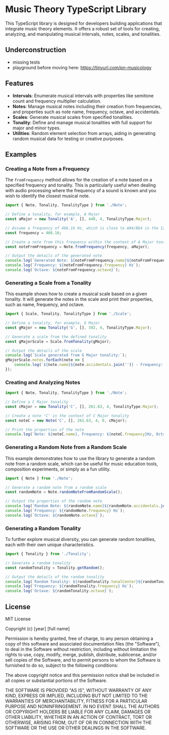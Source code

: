 
# Music Theory TypeScript Library

This TypeScript library is designed for developers building applications that integrate music theory elements. It offers a robust set of tools for creating, analyzing, and manipulating musical intervals, notes, scales, and tonalities.
 
## Underconstruction
* missing tests
* playground before moving here: https://tinyurl.com/pn-musicology

## Features

- **Intervals**: Enumerate musical intervals with properties like semitone count and frequency multiplier calculation.
- **Notes**: Manage musical notes including their creation from frequencies, and properties such as note name, frequency, octave, and accidentals.
- **Scales**: Generate musical scales from specified tonalities.
- **Tonality**: Define and manage musical tonalities with full support for major and minor types.
- **Utilities**: Random element selection from arrays, aiding in generating random musical data for testing or creative purposes. 

## Examples

### Creating a Note from a Frequency

The `fromFrequency` method allows for the creation of a note based on a specified frequency and tonality. This is particularly useful when dealing with audio processing where the frequency of a sound is known and you wish to identify the closest musical note.

```typescript
import { Note, Tonality, TonalityType } from './Note';

// Define a tonality, for example, A Major
const aMajor = new Tonality('A', [], 440, 4, TonalityType.Major);

// Assume a frequency of 466.16 Hz, which is close to A#4/Bb4 in the 12-tone equal temperament
const frequency = 466.16;

// Create a note from this frequency within the context of A Major tonality
const noteFromFrequency = Note.fromFrequency(frequency, aMajor);

// Output the details of the generated note
console.log(`Generated Note: ${noteFromFrequency.name}${noteFromFrequency.accidentals.join('')}`);
console.log(`Frequency: ${noteFromFrequency.frequency} Hz`);
console.log(`Octave: ${noteFromFrequency.octave}`);
```

### Generating a Scale from a Tonality
This example shows how to create a musical scale based on a given tonality. It will generate the notes in the scale and print their properties, such as name, frequency, and octave.

```typescript
import { Scale, Tonality, TonalityType } from './Scale';

// Define a tonality, for example, G Major
const gMajor = new Tonality('G', [], 392, 4, TonalityType.Major);

// Generate a scale from the defined tonality
const gMajorScale = Scale.fromTonality(gMajor);

// Output the details of the scale
console.log(`Scale generated from G Major tonality:`);
gMajorScale.notes.forEach(note => {
    console.log(`${note.name}${note.accidentals.join('')} - Frequency: ${note.frequency} Hz, Octave: ${note.octave}`);
});
```
 
### Creating and Analyzing Notes

```typescript
import { Note, Tonality, TonalityType } from './Note';

// Define a C Major tonality
const cMajor = new Tonality('C', [], 261.63, 4, TonalityType.Major);

// Create a note 'C' in the context of C Major tonality
const noteC = new Note('C', [], 261.63, 4, 0, cMajor);

// Print the properties of the note
console.log(`Note: ${noteC.name}, Frequency: ${noteC.frequency}Hz, Octave: ${noteC.octave}`);
```

### Generating a Random Note from a Random Scale
This example demonstrates how to use the library to generate a random note from a random scale, which can be useful for music education tools, composition experiments, or simply as a fun utility.
```typescript
import { Note } from './Note';

// Generate a random note from a random scale
const randomNote = Note.randomNoteFromRandomScale();

// Output the properties of the random note
console.log(`Random Note: ${randomNote.name}${randomNote.accidentals.join('')}`);
console.log(`Frequency: ${randomNote.frequency} Hz`);
console.log(`Octave: ${randomNote.octave}`);
```

### Generating a Random Tonality
To further explore musical diversity, you can generate random tonalities, each with their own unique characteristics.
```typescript
import { Tonality } from './Tonality';

// Generate a random tonality
const randomTonality = Tonality.getRandom();

// Output the details of the random tonality
console.log(`Random Tonality: ${randomTonality.tonalCenter}${randomTonality.accidentals.join('')} ${randomTonality.type}`);
console.log(`Frequency: ${randomTonality.frequency} Hz`);
console.log(`Octave: ${randomTonality.octave}`);
```

## License 

MIT License

Copyright (c) [year] [full name]

Permission is hereby granted, free of charge, to any person obtaining a copy
of this software and associated documentation files (the "Software"), to deal
in the Software without restriction, including without limitation the rights
to use, copy, modify, merge, publish, distribute, sublicense, and/or sell
copies of the Software, and to permit persons to whom the Software is
furnished to do so, subject to the following conditions:

The above copyright notice and this permission notice shall be included in all
copies or substantial portions of the Software.

THE SOFTWARE IS PROVIDED "AS IS", WITHOUT WARRANTY OF ANY KIND, EXPRESS OR
IMPLIED, INCLUDING BUT NOT LIMITED TO THE WARRANTIES OF MERCHANTABILITY,
FITNESS FOR A PARTICULAR PURPOSE AND NONINFRINGEMENT. IN NO EVENT SHALL THE
AUTHORS OR COPYRIGHT HOLDERS BE LIABLE FOR ANY CLAIM, DAMAGES OR OTHER
LIABILITY, WHETHER IN AN ACTION OF CONTRACT, TORT OR OTHERWISE, ARISING FROM,
OUT OF OR IN CONNECTION WITH THE SOFTWARE OR THE USE OR OTHER DEALINGS IN THE
SOFTWARE.